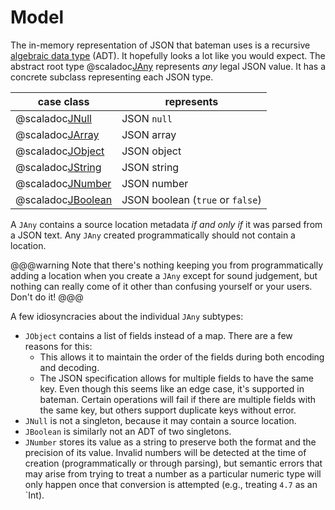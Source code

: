 # Model

The in-memory representation of JSON that bateman uses is a recursive 
[algebraic data type](https://en.wikipedia.org/wiki/Algebraic_data_type) (ADT).
It hopefully looks a lot like you would expect. The abstract root type
@scaladoc[JAny](org.scalawag.bateman.json.JAny) represents _any_ legal 
JSON value. It has a concrete subclass representing each JSON type.

|case class|represents|
|-|-|
|@scaladoc[JNull](org.scalawag.bateman.json.JNull)|JSON `null`|
|@scaladoc[JArray](org.scalawag.bateman.json.JArray)|JSON array|
|@scaladoc[JObject](org.scalawag.bateman.json.JObject)|JSON object|
|@scaladoc[JString](org.scalawag.bateman.json.JString)|JSON string|
|@scaladoc[JNumber](org.scalawag.bateman.json.JNumber)|JSON number|
|@scaladoc[JBoolean](org.scalawag.bateman.json.JBoolean)|JSON boolean (`true` or `false`)|

A `JAny` contains a source location metadata _if and only if_ it was parsed 
from a JSON text. Any `JAny` created programmatically should not contain a
location.

@@@warning
Note that there's nothing keeping you from programmatically adding a
location when you create a `JAny` except for sound judgement, but nothing can 
really come of it other than confusing yourself or your users. Don't do it!
@@@

A few idiosyncracies about the individual `JAny` subtypes:

 * `JObject` contains a list of fields instead of a map. There are a few 
   reasons for this:
    * This allows it to maintain the order of the fields during both encoding 
      and decoding.
    * The JSON specification allows for multiple fields to have the same key. 
      Even though this seems like an edge case, it's supported in bateman. 
      Certain operations will fail if there are multiple fields with the same 
      key, but others support duplicate keys without error.
 * `JNull` is not a singleton, because it may contain a source location.
 * `JBoolean` is similarly not an ADT of two singletons.
 * `JNumber` stores its value as a string to preserve both the format and 
   the precision of its value. Invalid numbers will be detected at the time 
   of creation (programmatically or through parsing), but semantic errors 
   that may arise from trying to treat a number as a particular numeric type 
   will only happen once that conversion is attempted (e.g., treating `4.7` 
   as an `Int).  

